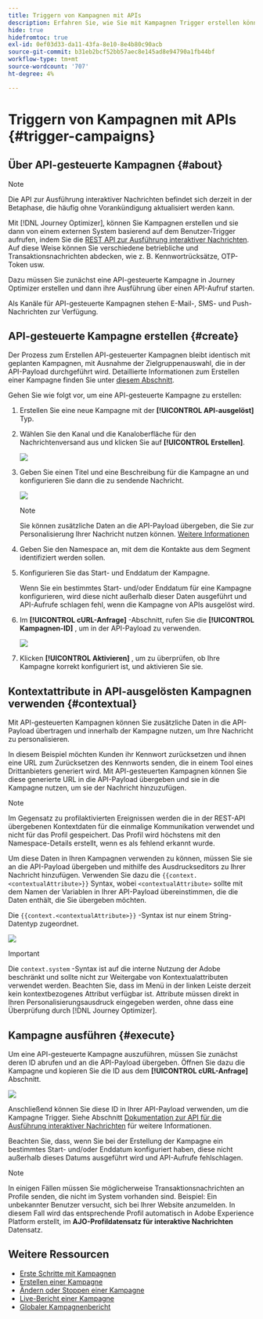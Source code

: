 ```yaml
---
title: Triggern von Kampagnen mit APIs
description: Erfahren Sie, wie Sie mit Kampagnen Trigger erstellen können. [!DNL Journey Optimizer] APIs
hide: true
hidefromtoc: true
exl-id: 0ef03d33-da11-43fa-8e10-8e4b80c90acb
source-git-commit: b31eb2bcf52bb57aec8e145ad8e94790a1fb44bf
workflow-type: tm+mt
source-wordcount: '707'
ht-degree: 4%

---
```


# Triggern von Kampagnen mit APIs {#trigger-campaigns}

## Über API-gesteuerte Kampagnen {#about}

>[!NOTE]
>
>Die API zur Ausführung interaktiver Nachrichten befindet sich derzeit in der Betaphase, die häufig ohne Vorankündigung aktualisiert werden kann.


Mit [!DNL Journey Optimizer], können Sie Kampagnen erstellen und sie dann von einem externen System basierend auf dem Benutzer-Trigger aufrufen, indem Sie die [REST API zur Ausführung interaktiver Nachrichten](https://developer.adobe.com/journey-optimizer-apis/references/messaging/#tag/execution). Auf diese Weise können Sie verschiedene betriebliche und Transaktionsnachrichten abdecken, wie z. B. Kennwortrücksätze, OTP-Token usw.

Dazu müssen Sie zunächst eine API-gesteuerte Kampagne in Journey Optimizer erstellen und dann ihre Ausführung über einen API-Aufruf starten.

Als Kanäle für API-gesteuerte Kampagnen stehen E-Mail-, SMS- und Push-Nachrichten zur Verfügung.

## API-gesteuerte Kampagne erstellen {#create}

Der Prozess zum Erstellen API-gesteuerter Kampagnen bleibt identisch mit geplanten Kampagnen, mit Ausnahme der Zielgruppenauswahl, die in der API-Payload durchgeführt wird. Detaillierte Informationen zum Erstellen einer Kampagne finden Sie unter [diesem Abschnitt](create-campaign.md).

Gehen Sie wie folgt vor, um eine API-gesteuerte Kampagne zu erstellen:

1. Erstellen Sie eine neue Kampagne mit der **[!UICONTROL API-ausgelöst]** Typ.

1. Wählen Sie den Kanal und die Kanaloberfläche für den Nachrichtenversand aus und klicken Sie auf **[!UICONTROL Erstellen]**.

   ![](assets/api-triggered-type.png)

1. Geben Sie einen Titel und eine Beschreibung für die Kampagne an und konfigurieren Sie dann die zu sendende Nachricht.

   ![](assets/api-triggered-properties.png)

   >[!NOTE]
   >
   >Sie können zusätzliche Daten an die API-Payload übergeben, die Sie zur Personalisierung Ihrer Nachricht nutzen können. [Weitere Informationen](#contextual)

1. Geben Sie den Namespace an, mit dem die Kontakte aus dem Segment identifiziert werden sollen.

1. Konfigurieren Sie das Start- und Enddatum der Kampagne.

   Wenn Sie ein bestimmtes Start- und/oder Enddatum für eine Kampagne konfigurieren, wird diese nicht außerhalb dieser Daten ausgeführt und API-Aufrufe schlagen fehl, wenn die Kampagne von APIs ausgelöst wird.

1. Im **[!UICONTROL cURL-Anfrage]** -Abschnitt, rufen Sie die **[!UICONTROL Kampagnen-ID]** , um in der API-Payload zu verwenden.

   ![](assets/api-triggered-curl.png)

1. Klicken **[!UICONTROL Aktivieren]** , um zu überprüfen, ob Ihre Kampagne korrekt konfiguriert ist, und aktivieren Sie sie.

## Kontextattribute in API-ausgelösten Kampagnen verwenden {#contextual}

Mit API-gesteuerten Kampagnen können Sie zusätzliche Daten in die API-Payload übertragen und innerhalb der Kampagne nutzen, um Ihre Nachricht zu personalisieren.

In diesem Beispiel möchten Kunden ihr Kennwort zurücksetzen und ihnen eine URL zum Zurücksetzen des Kennworts senden, die in einem Tool eines Drittanbieters generiert wird. Mit API-gesteuerten Kampagnen können Sie diese generierte URL in die API-Payload übergeben und sie in die Kampagne nutzen, um sie der Nachricht hinzuzufügen.

>[!NOTE]
>
>Im Gegensatz zu profilaktivierten Ereignissen werden die in der REST-API übergebenen Kontextdaten für die einmalige Kommunikation verwendet und nicht für das Profil gespeichert. Das Profil wird höchstens mit den Namespace-Details erstellt, wenn es als fehlend erkannt wurde.

Um diese Daten in Ihren Kampagnen verwenden zu können, müssen Sie sie an die API-Payload übergeben und mithilfe des Ausdruckseditors zu Ihrer Nachricht hinzufügen. Verwenden Sie dazu die `{{context.<contextualAttribute>}}` Syntax, wobei `<contextualAttribute>` sollte mit dem Namen der Variablen in Ihrer API-Payload übereinstimmen, die die Daten enthält, die Sie übergeben möchten.

Die `{{context.<contextualAttribute>}}` -Syntax ist nur einem String-Datentyp zugeordnet.

![](assets/api-triggered-context.png)

>[!IMPORTANT]
>
>Die `context.system` -Syntax ist auf die interne Nutzung der Adobe beschränkt und sollte nicht zur Weitergabe von Kontextualattributen verwendet werden.
Beachten Sie, dass im Menü in der linken Leiste derzeit kein kontextbezogenes Attribut verfügbar ist. Attribute müssen direkt in Ihren Personalisierungsausdruck eingegeben werden, ohne dass eine Überprüfung durch [!DNL Journey Optimizer].

## Kampagne ausführen {#execute}

Um eine API-gesteuerte Kampagne auszuführen, müssen Sie zunächst deren ID abrufen und an die API-Payload übergeben. Öffnen Sie dazu die Kampagne und kopieren Sie die ID aus dem **[!UICONTROL cURL-Anfrage]** Abschnitt.

![](assets/api-triggered-id.png)

Anschließend können Sie diese ID in Ihrer API-Payload verwenden, um die Kampagne Trigger. Siehe Abschnitt [Dokumentation zur API für die Ausführung interaktiver Nachrichten](https://developer.adobe.com/journey-optimizer-apis/references/messaging/#tag/execution) für weitere Informationen.

Beachten Sie, dass, wenn Sie bei der Erstellung der Kampagne ein bestimmtes Start- und/oder Enddatum konfiguriert haben, diese nicht außerhalb dieses Datums ausgeführt wird und API-Aufrufe fehlschlagen.

>[!NOTE]
>
>In einigen Fällen müssen Sie möglicherweise Transaktionsnachrichten an Profile senden, die nicht im System vorhanden sind. Beispiel: Ein unbekannter Benutzer versucht, sich bei Ihrer Website anzumelden. In diesem Fall wird das entsprechende Profil automatisch in Adobe Experience Platform erstellt, im **AJO-Profildatensatz für interaktive Nachrichten** Datensatz.

## Weitere Ressourcen

* [Erste Schritte mit Kampagnen](get-started-with-campaigns.md)
* [Erstellen einer Kampagne](create-campaign.md)
* [Ändern oder Stoppen einer Kampagne](modify-stop-campaign.md)
* [Live-Bericht einer Kampagne](campaign-live-report.md)
* [Globaler Kampagnenbericht](campaign-global-report.md)

